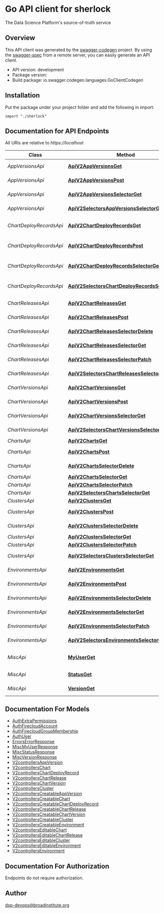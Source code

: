 # Go API client for sherlock

The Data Science Platform's source-of-truth service

## Overview
This API client was generated by the [swagger-codegen](https://github.com/swagger-api/swagger-codegen) project.  By using the [swagger-spec](https://github.com/swagger-api/swagger-spec) from a remote server, you can easily generate an API client.

- API version: development
- Package version: 
- Build package: io.swagger.codegen.languages.GoClientCodegen

## Installation
Put the package under your project folder and add the following in import:
```golang
import "./sherlock"
```

## Documentation for API Endpoints

All URIs are relative to *https://localhost*

Class | Method | HTTP request | Description
------------ | ------------- | ------------- | -------------
*AppVersionsApi* | [**ApiV2AppVersionsGet**](docs/AppVersionsApi.md#apiv2appversionsget) | **Get** /api/v2/app-versions | List AppVersion entries
*AppVersionsApi* | [**ApiV2AppVersionsPost**](docs/AppVersionsApi.md#apiv2appversionspost) | **Post** /api/v2/app-versions | Create a new AppVersion entry
*AppVersionsApi* | [**ApiV2AppVersionsSelectorGet**](docs/AppVersionsApi.md#apiv2appversionsselectorget) | **Get** /api/v2/app-versions/{selector} | Get a AppVersion entry
*AppVersionsApi* | [**ApiV2SelectorsAppVersionsSelectorGet**](docs/AppVersionsApi.md#apiv2selectorsappversionsselectorget) | **Get** /api/v2/selectors/app-versions/{selector} | List AppVersion selectors
*ChartDeployRecordsApi* | [**ApiV2ChartDeployRecordsGet**](docs/ChartDeployRecordsApi.md#apiv2chartdeployrecordsget) | **Get** /api/v2/chart-deploy-records | List ChartDeployRecord entries
*ChartDeployRecordsApi* | [**ApiV2ChartDeployRecordsPost**](docs/ChartDeployRecordsApi.md#apiv2chartdeployrecordspost) | **Post** /api/v2/chart-deploy-records | Create a new ChartDeployRecord entry
*ChartDeployRecordsApi* | [**ApiV2ChartDeployRecordsSelectorGet**](docs/ChartDeployRecordsApi.md#apiv2chartdeployrecordsselectorget) | **Get** /api/v2/chart-deploy-records/{selector} | Get a ChartDeployRecord entry
*ChartDeployRecordsApi* | [**ApiV2SelectorsChartDeployRecordsSelectorGet**](docs/ChartDeployRecordsApi.md#apiv2selectorschartdeployrecordsselectorget) | **Get** /api/v2/selectors/chart-deploy-records/{selector} | List ChartDeployRecord selectors
*ChartReleasesApi* | [**ApiV2ChartReleasesGet**](docs/ChartReleasesApi.md#apiv2chartreleasesget) | **Get** /api/v2/chart-releases | List ChartRelease entries
*ChartReleasesApi* | [**ApiV2ChartReleasesPost**](docs/ChartReleasesApi.md#apiv2chartreleasespost) | **Post** /api/v2/chart-releases | Create a new ChartRelease entry
*ChartReleasesApi* | [**ApiV2ChartReleasesSelectorDelete**](docs/ChartReleasesApi.md#apiv2chartreleasesselectordelete) | **Delete** /api/v2/chart-releases/{selector} | Delete a ChartRelease entry
*ChartReleasesApi* | [**ApiV2ChartReleasesSelectorGet**](docs/ChartReleasesApi.md#apiv2chartreleasesselectorget) | **Get** /api/v2/chart-releases/{selector} | Get a ChartRelease entry
*ChartReleasesApi* | [**ApiV2ChartReleasesSelectorPatch**](docs/ChartReleasesApi.md#apiv2chartreleasesselectorpatch) | **Patch** /api/v2/chart-releases/{selector} | Edit a ChartRelease entry
*ChartReleasesApi* | [**ApiV2SelectorsChartReleasesSelectorGet**](docs/ChartReleasesApi.md#apiv2selectorschartreleasesselectorget) | **Get** /api/v2/selectors/chart-releases/{selector} | List ChartRelease selectors
*ChartVersionsApi* | [**ApiV2ChartVersionsGet**](docs/ChartVersionsApi.md#apiv2chartversionsget) | **Get** /api/v2/chart-versions | List ChartVersion entries
*ChartVersionsApi* | [**ApiV2ChartVersionsPost**](docs/ChartVersionsApi.md#apiv2chartversionspost) | **Post** /api/v2/chart-versions | Create a new ChartVersion entry
*ChartVersionsApi* | [**ApiV2ChartVersionsSelectorGet**](docs/ChartVersionsApi.md#apiv2chartversionsselectorget) | **Get** /api/v2/chart-versions/{selector} | Get a ChartVersion entry
*ChartVersionsApi* | [**ApiV2SelectorsChartVersionsSelectorGet**](docs/ChartVersionsApi.md#apiv2selectorschartversionsselectorget) | **Get** /api/v2/selectors/chart-versions/{selector} | List ChartVersion selectors
*ChartsApi* | [**ApiV2ChartsGet**](docs/ChartsApi.md#apiv2chartsget) | **Get** /api/v2/charts | List Chart entries
*ChartsApi* | [**ApiV2ChartsPost**](docs/ChartsApi.md#apiv2chartspost) | **Post** /api/v2/charts | Create a new Chart entry
*ChartsApi* | [**ApiV2ChartsSelectorDelete**](docs/ChartsApi.md#apiv2chartsselectordelete) | **Delete** /api/v2/charts/{selector} | Delete a Chart entry
*ChartsApi* | [**ApiV2ChartsSelectorGet**](docs/ChartsApi.md#apiv2chartsselectorget) | **Get** /api/v2/charts/{selector} | Get a Chart entry
*ChartsApi* | [**ApiV2ChartsSelectorPatch**](docs/ChartsApi.md#apiv2chartsselectorpatch) | **Patch** /api/v2/charts/{selector} | Edit a Chart entry
*ChartsApi* | [**ApiV2SelectorsChartsSelectorGet**](docs/ChartsApi.md#apiv2selectorschartsselectorget) | **Get** /api/v2/selectors/charts/{selector} | List Chart selectors
*ClustersApi* | [**ApiV2ClustersGet**](docs/ClustersApi.md#apiv2clustersget) | **Get** /api/v2/clusters | List Cluster entries
*ClustersApi* | [**ApiV2ClustersPost**](docs/ClustersApi.md#apiv2clusterspost) | **Post** /api/v2/clusters | Create a new Cluster entry
*ClustersApi* | [**ApiV2ClustersSelectorDelete**](docs/ClustersApi.md#apiv2clustersselectordelete) | **Delete** /api/v2/clusters/{selector} | Delete a Cluster entry
*ClustersApi* | [**ApiV2ClustersSelectorGet**](docs/ClustersApi.md#apiv2clustersselectorget) | **Get** /api/v2/clusters/{selector} | Get a Cluster entry
*ClustersApi* | [**ApiV2ClustersSelectorPatch**](docs/ClustersApi.md#apiv2clustersselectorpatch) | **Patch** /api/v2/clusters/{selector} | Edit a Cluster entry
*ClustersApi* | [**ApiV2SelectorsClustersSelectorGet**](docs/ClustersApi.md#apiv2selectorsclustersselectorget) | **Get** /api/v2/selectors/clusters/{selector} | List Cluster selectors
*EnvironmentsApi* | [**ApiV2EnvironmentsGet**](docs/EnvironmentsApi.md#apiv2environmentsget) | **Get** /api/v2/environments | List Environment entries
*EnvironmentsApi* | [**ApiV2EnvironmentsPost**](docs/EnvironmentsApi.md#apiv2environmentspost) | **Post** /api/v2/environments | Create a new Environment entry
*EnvironmentsApi* | [**ApiV2EnvironmentsSelectorDelete**](docs/EnvironmentsApi.md#apiv2environmentsselectordelete) | **Delete** /api/v2/environments/{selector} | Delete a Environment entry
*EnvironmentsApi* | [**ApiV2EnvironmentsSelectorGet**](docs/EnvironmentsApi.md#apiv2environmentsselectorget) | **Get** /api/v2/environments/{selector} | Get a Environment entry
*EnvironmentsApi* | [**ApiV2EnvironmentsSelectorPatch**](docs/EnvironmentsApi.md#apiv2environmentsselectorpatch) | **Patch** /api/v2/environments/{selector} | Edit a Environment entry
*EnvironmentsApi* | [**ApiV2SelectorsEnvironmentsSelectorGet**](docs/EnvironmentsApi.md#apiv2selectorsenvironmentsselectorget) | **Get** /api/v2/selectors/environments/{selector} | List Environment selectors
*MiscApi* | [**MyUserGet**](docs/MiscApi.md#myuserget) | **Get** /my-user | Get information about the calling user
*MiscApi* | [**StatusGet**](docs/MiscApi.md#statusget) | **Get** /status | Get Sherlock&#39;s current status
*MiscApi* | [**VersionGet**](docs/MiscApi.md#versionget) | **Get** /version | Get Sherlock&#39;s own current version


## Documentation For Models

 - [AuthExtraPermissions](docs/AuthExtraPermissions.md)
 - [AuthFirecloudAccount](docs/AuthFirecloudAccount.md)
 - [AuthFirecloudGroupMembership](docs/AuthFirecloudGroupMembership.md)
 - [AuthUser](docs/AuthUser.md)
 - [ErrorsErrorResponse](docs/ErrorsErrorResponse.md)
 - [MiscMyUserResponse](docs/MiscMyUserResponse.md)
 - [MiscStatusResponse](docs/MiscStatusResponse.md)
 - [MiscVersionResponse](docs/MiscVersionResponse.md)
 - [V2controllersAppVersion](docs/V2controllersAppVersion.md)
 - [V2controllersChart](docs/V2controllersChart.md)
 - [V2controllersChartDeployRecord](docs/V2controllersChartDeployRecord.md)
 - [V2controllersChartRelease](docs/V2controllersChartRelease.md)
 - [V2controllersChartVersion](docs/V2controllersChartVersion.md)
 - [V2controllersCluster](docs/V2controllersCluster.md)
 - [V2controllersCreatableAppVersion](docs/V2controllersCreatableAppVersion.md)
 - [V2controllersCreatableChart](docs/V2controllersCreatableChart.md)
 - [V2controllersCreatableChartDeployRecord](docs/V2controllersCreatableChartDeployRecord.md)
 - [V2controllersCreatableChartRelease](docs/V2controllersCreatableChartRelease.md)
 - [V2controllersCreatableChartVersion](docs/V2controllersCreatableChartVersion.md)
 - [V2controllersCreatableCluster](docs/V2controllersCreatableCluster.md)
 - [V2controllersCreatableEnvironment](docs/V2controllersCreatableEnvironment.md)
 - [V2controllersEditableChart](docs/V2controllersEditableChart.md)
 - [V2controllersEditableChartRelease](docs/V2controllersEditableChartRelease.md)
 - [V2controllersEditableCluster](docs/V2controllersEditableCluster.md)
 - [V2controllersEditableEnvironment](docs/V2controllersEditableEnvironment.md)
 - [V2controllersEnvironment](docs/V2controllersEnvironment.md)


## Documentation For Authorization
 Endpoints do not require authorization.


## Author

dsp-devops@broadinstitute.org

